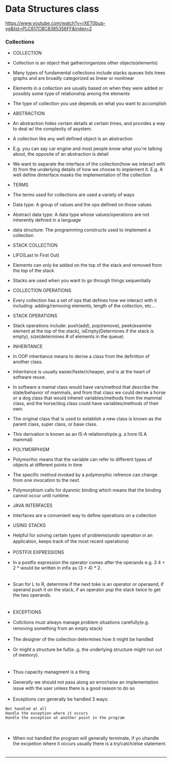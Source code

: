# Data Structures class

https://www.youtube.com/watch?v=rXET0bup-vg&list=PLC617CBC8385356FF&index=2
### Collections

* COLLECTION

* Collection is an object that gather/organizes other objects(elements)

* Many types of fundamental collections include stacks queues lists trees graphs and are broadly categorized as linear or nonlinear

* Elements in a collection are usually based on when they were added or possibly some type of relationship among the elements

* The type of collection you use depends on what you want to accomplish

* ABSTRACTION

* An abstraction hides certain details at certain times, and provides a way to deal w/ the complexity of  asystem.  

* A collection like any well defined object is an abstraction

* E.g. you can say car engine and most people know what you're talking about, the opposite of an abstraction is detail

* We want to separate the interface of the collection(how we interact with it) from the underlying details of how we choose to implement it.  E.g. A well define dinterface masks the implementation of the collection

 * TERMS

 * The terms used for collections are used a variety of ways

 * Data type: A group of values and the ops defined on those values

 * Abstract data type: A data type whose values/operations are not inherently defined in a language

 * data structure: The programming constructs used to implement a collection

 * STACK COLLECTION

 * LIFO(Last In First Out)

 * Elements can only be added on the top of the stack and removed from the top of the stack

 * Stacks are used when you want to go through things sequentially

 * COLLECTION OPERATIONS

 * Every collection has a set of ops that defines how we interact with it including: adding/removing elements, length of the collection, etc...

 * STACK OPERATIONS

 * Stack operations include: push(add), pop(remove), peek(examine element at the top of the stack), isEmpty(Determines if the stack is empty), size(determines # of elements in the queue)

* INHERITANCE

* In OOP inhertiance means to derive a class from the definition of another class.  

* Inheritance is usually easier/faster/cheaper, and is at the heart of software reuse.  

* In software a mamal class would have vars/method that describe the state/behavior of mammals, and from that class we could derive a horse or a dog class that would inhereit variables/methods from the mammal class, and the horse/dog class could have variables/methods of their own. 

* The original class that is used to establish a new class is known as the parent class, super class, or base class.  

* This derivation is known as an IS-A relationship(e.g. a hore IS A mammal)



* POLYMORPHISM

* Polymorihic means that the variable can refer to different types of objects at different points in time

* The specific method invoked by a polymorphic refrence can change from one invocation to the next.  

* Polymorphism calls for dyanmic binding which means that the binding cannot occur until runtime.  


* JAVA INTERFACES
* Interfaces are a convenient way to define operations on a collection
* USING STACKS
* Helpful for solving certain types of problems(undo operation in an application, keeps track of the most recent operations)
　
* POSTFIX EXPRESSIONS
　
* In a postfix expression the operator comes after the operands e.g. 3 4 + 2 * would be written in infix as (3 + 4) * 2.  
　
* Scan for L to R, determine if the next toke is an operator or operaand, if operand push it on the stack, if an operator pop the stack twice to get the two operands.  
　
* EXCEPTIONS
　
* Collctions must always manage problem situations carefully(e.g. removing something from an empty stack)
　
* The designer of the collection determines how it might be handled
　
* Or might a structure be full(e..g. the underlying structure might run out of memory).  
　
* Thus capacity managment is a thing
　
* Generally we should not pass along an error/raise an implementation issue with the user unless there is a good reason to do so
　
* Exceptions can generally be handled 3 ways:
　
```
Not handled at all
Handle the exception where it occurs
Handle the exception at another point in the program
```
　
* When not handled the program will generally terminate, if yo uhandle the excpetion where it occurs usually there is a try/catch/else statement.  
　
***
